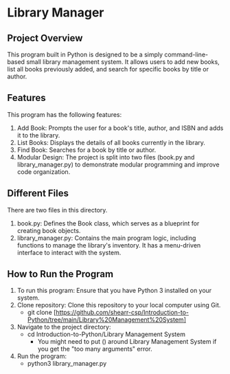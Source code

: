 # Library Manager
## Project Overview
This program built in Python is designed to be a simply command-line-based 
small library management system. It allows users to add new books, list all 
books previously added, and search for specific books by title or author. 

## Features
This program has the following features:
1. Add Book: Prompts the user for a book's title, author, and ISBN and adds it 
to the library.
2. List Books: Displays the details of all books currently in the library.
3. Find Book: Searches for a book by title or author.
4. Modular Design: The project is split into two files (book.py and 
library_manager.py) to demonstrate modular programming and improve code 
organization.

## Different Files
There are two files in this directory. 
1. book.py: Defines the Book class, which serves as a blueprint for creating 
book objects. 
2. library_manager.py: Contains the main program logic, including functions to 
manage the library's inventory. It has a menu-driven interface to interact with 
the system.

## How to Run the Program
1. To run this program: Ensure that you have Python 3 installed on your system.
2. Clone repository: Clone this repository to your local computer using Git.
   - git clone [https://github.com/shearr-csp/Introduction-to-Python/tree/main/Library%20Management%20System]
3. Navigate to the project directory:
   - cd Introduction-to-Python/Library Management System
      - You might need to put () around Library Management System if you get the 
        "too many arguments" error. 
4. Run the program:
   - python3 library_manager.py


